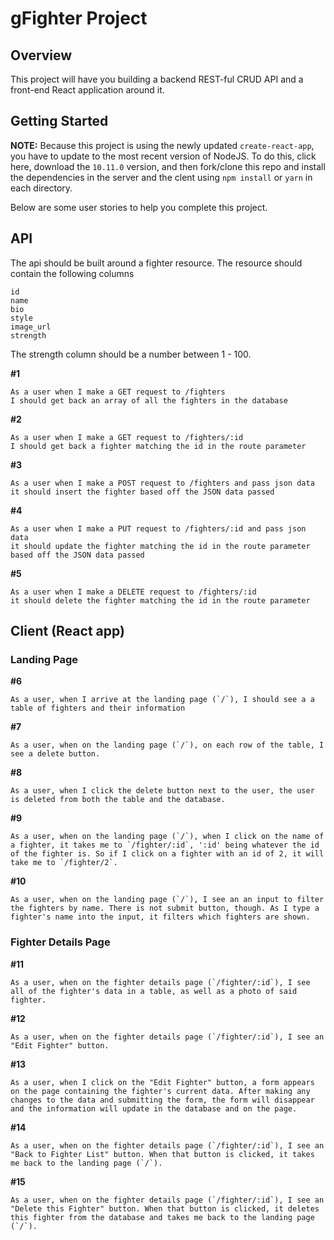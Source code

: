 # gFighter Project

## Overview

This project will have you building a backend REST-ful CRUD API and a front-end React application around it.

## Getting Started

**NOTE:** Because this project is using the newly updated `create-react-app`, you have to update to the most recent version of NodeJS. To do this, click here, download the `10.11.0` version, and then fork/clone this repo and install the dependencies in the server and the clent using `npm install` or `yarn` in each directory.

Below are some user stories to help you complete this project.

## API

The api should be built around a fighter resource. The resource should contain the following columns
```
id
name
bio
style
image_url
strength
```
The strength column should be a number between 1 - 100.

__#1__
```
As a user when I make a GET request to /fighters
I should get back an array of all the fighters in the database
```

__#2__
```
As a user when I make a GET request to /fighters/:id
I should get back a fighter matching the id in the route parameter
```

__#3__
```
As a user when I make a POST request to /fighters and pass json data
it should insert the fighter based off the JSON data passed
```

__#4__
```
As a user when I make a PUT request to /fighters/:id and pass json data
it should update the fighter matching the id in the route parameter based off the JSON data passed
```

__#5__
```
As a user when I make a DELETE request to /fighters/:id
it should delete the fighter matching the id in the route parameter
```

## Client (React app)

### Landing Page

__#6__
```
As a user, when I arrive at the landing page (`/`), I should see a a table of fighters and their information
```

__#7__
```
As a user, when on the landing page (`/`), on each row of the table, I see a delete button.
```

__#8__
```
As a user, when I click the delete button next to the user, the user is deleted from both the table and the database.
```

__#9__
```
As a user, when on the landing page (`/`), when I click on the name of a fighter, it takes me to `/fighter/:id`, ':id' being whatever the id of the fighter is. So if I click on a fighter with an id of 2, it will take me to `/fighter/2`.
```

__#10__
```
As a user, when on the landing page (`/`), I see an an input to filter the fighters by name. There is not submit button, though. As I type a fighter's name into the input, it filters which fighters are shown.
```

### Fighter Details Page

__#11__
```
As a user, when on the fighter details page (`/fighter/:id`), I see all of the fighter's data in a table, as well as a photo of said fighter.
```

__#12__
```
As a user, when on the fighter details page (`/fighter/:id`), I see an "Edit Fighter" button.
```

__#13__
```
As a user, when I click on the "Edit Fighter" button, a form appears on the page containing the fighter's current data. After making any changes to the data and submitting the form, the form will disappear and the information will update in the database and on the page.
```

__#14__
```
As a user, when on the fighter details page (`/fighter/:id`), I see an "Back to Fighter List" button. When that button is clicked, it takes me back to the landing page (`/`).
```

__#15__
```
As a user, when on the fighter details page (`/fighter/:id`), I see an "Delete this Fighter" button. When that button is clicked, it deletes this fighter from the database and takes me back to the landing page (`/`).
```